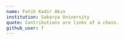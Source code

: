 ```yaml
---
name: Fatih Kadir Akın
institution: Sakarya University
quote: Contributions are links of a chain.
github_user: f
---
```

